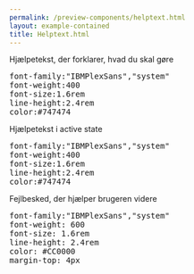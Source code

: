 ```yaml
--- 
permalink: /preview-components/helptext.html
layout: example-contained 
title: Helptext.html
---
```

<div class="container">
    <div class="row">
        <div class="col-12 col-md-6">
            <p><span class="form-hint"
                    id="input-hint-message-form-error">Hjælpetekst, der
                    forklarer, hvad du skal gøre</span></p>
        </div>
        <div class="col-12 col-md-6">
            <pre>font-family:"IBMPlexSans","system"<br />font-weight:400<br />font-size:1.6rem<br />line-height:2.4rem<br />color:#747474</pre>
        </div>
    </div>
    <div class="row">
        <div class="col-12 col-md-6">
            <div class="color-gray-pale my-4 p-4">
                <p class="m-0"><span class="form-hint"
                        id="input-hint-message-form-error">Hjælpetekst i
                        active state</span></p>
            </div>
        </div>
        <div class="col-12 col-md-6">
            <pre>font-family:"IBMPlexSans","system"<br />font-weight:400<br />font-size:1.6rem<br />line-height:2.4rem<br />color:#747474</pre>
        </div>
    </div>
    <div class="row">
        <div class="col-12 col-md-6">
            <p><span class="form-error-message"
                    id="form-error-message-form-error"
                    role="alert">Fejlbesked, der hjælper brugeren
                    videre</span></p>
        </div>
        <div class="col-12 col-md-6">
            <pre>font-family:"IBMPlexSans","system"<br />font-weight: 600<br />font-size: 1.6rem<br />line-height: 2.4rem<br />color: #CC0000<br />margin-top: 4px</pre>
        </div>
    </div>
</div>